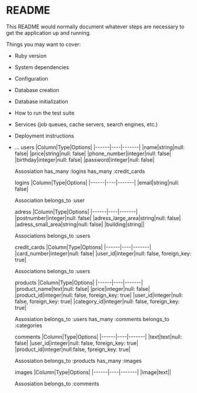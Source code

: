 # README

This README would normally document whatever steps are necessary to get the
application up and running.

Things you may want to cover:

* Ruby version

* System dependencies

* Configuration

* Database creation

* Database initialization

* How to run the test suite

* Services (job queues, cache servers, search engines, etc.)

* Deployment instructions

* ...
  users
  |Column|Type|Options|
  |------|----|-------|
  |name|string|null: false|
  |price|string|null: false|
  |phone_number|integer|null: false|
  |birthday|integer|null: false|
  |password|integer|null: false|

  Assosiation
  has_many :logins
  has_many :credit_cards


   logins
  |Column|Type|Options|
  |------|----|-------|
  |email|string|null: false|

  Association
  belongs_to :user


  adress
  |Column|Type|Options|
  |------|----|-------|
  |postnumber|integer|null: false|
  |adress_large_area|string|null: false|
  |adress_small_area|string|null: false|
  |building|string||

  Associations
  belongs_to :users


  credit_cards
  |Column|Type|Options|
  |------|----|-------|
  |card_number|integer|null: false|
  |user_id|integer|null: false, foreign_key: true|

  Associations
  belongs_to :users


  products
  |Column|Type|Options|
  |------|----|-------|
  |product_name|text|null: false|
  |price|integer|null: false|
  |product_id|integer|null: false, foreign_key: true|
  |user_id|integer|null: false, foreign_key: true|
  |category_id|integer|null: false, foreign_key: true|

  Assosiation
  belongs_to :users
  has_many :comments
  belongs_to :categories


  comments
  |Column|Type|Options|
  |------|----|-------|
  |text|text|null: false|
  |user_id|integer|null: false, foreign_key: true|
  |product_id|integer|null:false, fpreign_key: true|

  Assosiation
  belongs_to :products
  has_many :images


  images
  |Column|Type|Options|
  |------|----|-------|
  |image|text||

  Assosiation
  belongs_to :comments